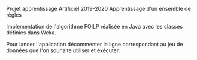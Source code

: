 
Projet apprentissage Artificiel 2019-2020
Apprentissage d'un ensemble de règles



Implementation de l'algorithme  FOILP réalisée en Java avec les classes définies dans Weka.

Pour lancer l'application décommenter la ligne correspondant au jeu de données que l'on souhaite utiliser et éxécuter.
